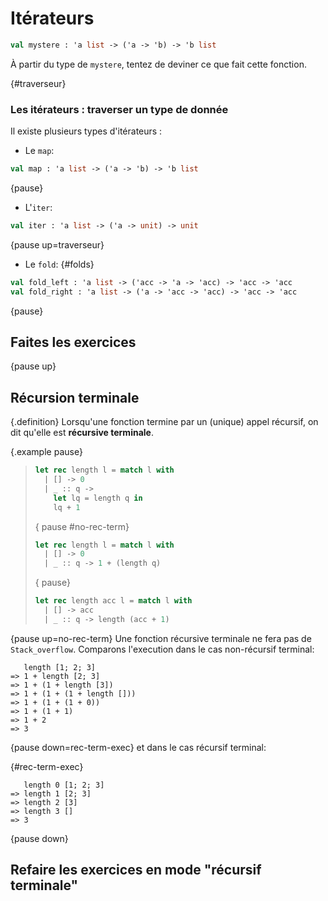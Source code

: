 # Itérateurs

```ocaml
val mystere : 'a list -> ('a -> 'b) -> 'b list
```

À partir du type de `mystere`, tentez de deviner ce que fait cette fonction.

{#traverseur}
### Les itérateurs : traverser un type de donnée

Il existe plusieurs types d'itérateurs :

- Le `map`:
```ocaml
val map : 'a list -> ('a -> 'b) -> 'b list
```
{pause}
- L'`iter`:
```ocaml
val iter : 'a list -> ('a -> unit) -> unit
```
{pause up=traverseur}
- Le `fold`:
{#folds}
```ocaml
val fold_left : 'a list -> ('acc -> 'a -> 'acc) -> 'acc -> 'acc
val fold_right : 'a list -> ('a -> 'acc -> 'acc) -> 'acc -> 'acc
```

{pause}
## Faites les exercices

{pause up}
## Récursion terminale

{.definition}
Lorsqu'une fonction termine par un (unique) appel récursif, on dit qu'elle est **récursive terminale**.

{.example pause}
>
>
> ```ocaml
> let rec length l = match l with 
>   | [] -> 0
>   | _ :: q ->
>     let lq = length q in
>     lq + 1
> ```
> { pause #no-rec-term}
> ```ocaml
> let rec length l = match l with 
>   | [] -> 0
>   | _ :: q -> 1 + (length q)
> ```
> { pause}
> ```ocaml
> let rec length acc l = match l with 
>   | [] -> acc
>   | _ :: q -> length (acc + 1)
> ```

{pause up=no-rec-term}
Une fonction récursive terminale ne fera pas de `Stack_overflow`. Comparons l'execution dans le cas non-récursif terminal:

```
   length [1; 2; 3]
=> 1 + length [2; 3]
=> 1 + (1 + length [3])
=> 1 + (1 + (1 + length []))
=> 1 + (1 + (1 + 0))
=> 1 + (1 + 1)
=> 1 + 2
=> 3
```

{pause down=rec-term-exec}
et dans le cas récursif terminal:

{#rec-term-exec}
```
   length 0 [1; 2; 3]
=> length 1 [2; 3]
=> length 2 [3]
=> length 3 []
=> 3
```

{pause down}
## Refaire les exercices en mode "récursif terminale"

